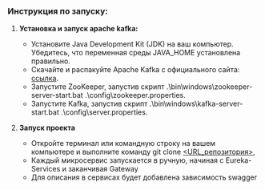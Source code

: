 ### Инструкция по запуску:

1. **Установка и запуск apache kafka:**

   - Установите Java Development Kit (JDK) на ваш компьютер. Убедитесь, что переменная среды JAVA_HOME установлена правильно.
   - Скачайте и распакуйте Apache Kafka с официального сайта: [ссылка](https://kafka.apache.org/downloads).
   - Запустите ZooKeeper, запустив скрипт .\bin\windows\zookeeper-server-start.bat .\config\zookeeper.properties.
   - Запустите Kafka, запустив скрипт .\bin\windows\kafka-server-start.bat .\config\server.properties.

2. **Запуск проекта**
   - Откройте терминал или командную строку на вашем компьютере и выполните команду git clone [<URL_репозитория>](https://github.com/Belov-Viktor-Ivanovich/Zuzex_Microservices),
   - Каждый микросервис запускается в ручную, начиная с Eureka-Services и заканчивая Gateway
   - Для описания в сервисах будет добавлена зависимость swagger
